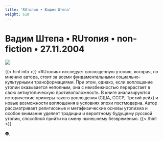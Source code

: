 ```yaml
---
title: 'RUтопия • Вадим Штепа'
weight: 610
---
```


# Вадим Штепа • __RUтопия__ • non-fiction • 27.11.2004

![](/img/rutopia.gif)

{{< hint info >}}
«RUтопия» исследует воплощенную утопию, которая, по мнению автора, стоит за всеми фундаментальными социально-культурными трансформациями. При этом, однако, если воплощение утопии оказывается неполным, она с неизбежностью перерастает в свою антиутопическую противоположность. В книге анализируются исторические примеры такого воплощения (США, СССР, Третий рейх) и новые возможности воплощения в условиях эпохи постмодерна. Автор рассматривает религиозные и метафизические основы утопизма и особое внимание уделяет традиции и вероятному будущему русской утопии, способной прийти на смену нынешнему безвременью.
{{< /hint >}}

👽[ ](http://flibusta.is/b/153754)
